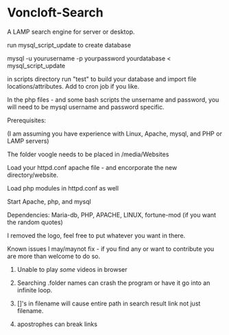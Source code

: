 # Voncloft-Search
A LAMP search engine for server or desktop.

run mysql_script_update to create database 

mysql -u yourusername -p yourpassword yourdatabase < mysql_script_update

in scripts directory run "test" to build your database and import file locations/attributes. Add to cron job if you like.

In the php files - and some bash scripts the unsername and password, you will need to be mysql username and password specific. 

Prerequisites:

(I am assuming you have experience with Linux, Apache, mysql, and PHP or LAMP servers)

The folder voogle needs to be placed in /media/Websites

Load your httpd.conf apache file - and encorporate the new directory/website.

Load php modules in httpd.conf as well

Start Apache, php, and mysql

Dependencies: Maria-db, PHP, APACHE, LINUX, fortune-mod (if you want the random quotes)

I removed the logo, feel free to put whatever you want in there.

Known issues I may/maynot fix - if you find any or want to contribute you are more than welcome to do so.

1) Unable to play *some* videos in browser

2) Searching .folder names can crash the program or have it go into an infinite loop.

3) []'s in filename will cause entire path in search result link not just filename.

4) apostrophes can break links

